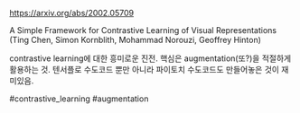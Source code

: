 https://arxiv.org/abs/2002.05709

A Simple Framework for Contrastive Learning of Visual Representations (Ting Chen, Simon Kornblith, Mohammad Norouzi, Geoffrey Hinton)

contrastive learning에 대한 흥미로운 진전. 핵심은 augmentation(또?)을 적절하게 활용하는 것. 텐서플로 수도코드 뿐만 아니라 파이토치 수도코드도 만들어놓은 것이 재미있음.

#contrastive_learning #augmentation